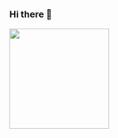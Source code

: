 ### Hi there 👋

 <img height="180em" src="https://github-readme-stats.vercel.app/api?username=omarzer0&count_private=true&theme=vision-friendly-dark&include_all_commits=true"/>

<!--
**omarzer0/omarzer0** is a ✨ _special_ ✨ repository because its `README.md` (this file) appears on your GitHub profile.

Here are some ideas to get you started:

- 🔭 I’m currently working on ...
- 🌱 I’m currently learning ...
- 👯 I’m looking to collaborate on ...
- 🤔 I’m looking for help with ...
- 💬 Ask me about ...
- 📫 How to reach me: ...
- 😄 Pronouns: ...
- ⚡ Fun fact: ...
-->
